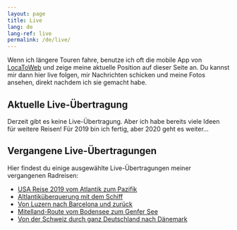```yaml
---
layout: page
title: Live
lang: de
lang-ref: live
permalink: /de/live/
---
```


Wenn ich längere Touren fahre, benutze ich oft die mobile App von [LocaToWeb](https://locatoweb.com/user/mcpringle) und zeige meine aktuelle Position auf dieser Seite an. Du kannst mir dann hier live folgen, mir Nachrichten schicken und meine Fotos ansehen, direkt nachdem ich sie gemacht habe.

## Aktuelle Live-Übertragung

Derzeit gibt es keine Live-Übertragung. Aber ich habe bereits viele Ideen für weitere Reisen! Für 2019 bin ich fertig, aber 2020 geht es weiter...

<!--
[![LocaToWeb](/images/locatoweb.jpg)  
Aktuelle Position anzeigen](https://locatoweb.com/map/single/1238186268)
-->

## Vergangene Live-Übertragungen

Hier findest du einige ausgewählte Live-Übertragungen meiner vergangenen Radreisen:

- [USA Reise 2019 vom Atlantik zum Pazifik](https://locatoweb.com/map/single/1238186268)
- [Altlantiküberquerung mit dem Schiff](https://locatoweb.com/map/single/1130185043)
- [Von Luzern nach Barcelona und zurück](https://locatoweb.com/map/single/0509174878)
- [Mitelland-Route vom Bodensee zum Genfer See](https://locatoweb.com/map/single/0716172140)
- [Von der Schweiz durch ganz Deutschland nach Dänemark](https://locatoweb.com/map/single/0634149103)
